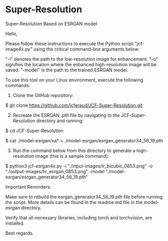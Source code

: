 # Super-Resolution
Super-Resolution Based on ESRGAN model


Hello,

Please follow these instructions to execute the Python script "jcf-image4x.py" using the critical command-line arguments below:

"-i" denotes the path to the low-resolution image for enhancement.
"-o" signifies the location where the enhanced high-resolution image will be saved.
"-model" is the path to the trained ESRGAN model.

To use this tool on your Linux environment, execute the following commands:

1. Clone the GitHub repository:

$ git clone https://github.com/jcferaud/JCF-Super-Resolution.git

2. Recreate the ESRGAN .pth file by navigating to the JCF-Super-Resolution directory and running:

$ cd JCF-Super-Resolution

$ cat ./model-esrgan/xa* > ./model-esrgan/esrgan_generator34_56_19.pth


3. Run the command below from this directory to generate a high-resolution image (this is a sample command):

$ python3 jcf-esrgan4x.py -i "./input-images/lr_bicubic_0853.png" -o "./output-images/hr_esrgan_0853.png" -model "./model-esrgan/esrgan_generator34_56_19.pth"

Important Reminders:

Make sure to rebuild the esrgan_generator34_56_19.pth file before running the script. More details can be found in the readme.md file in the model-esrgan directory.

Verify that all necessary libraries, including torch and torchvision, are installed.


Best regards.
